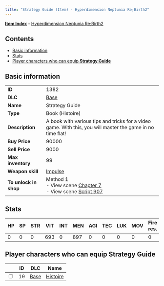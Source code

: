 ```yaml
---
title: "Strategy Guide (Item) - Hyperdimension Neptunia Re;Birth2"
---
```


[**Item Index**](/neptunia/rb2/item/index.html) - [Hyperdimension Neptunia Re;Birth2](/neptunia/rb2)

## Contents

- [Basic information](#basic-information)
- [Stats](#stats)
- [Player characters who can equip **Strategy Guide**](#player-characters-who-can-equip-strategy-guide)

## Basic information

|   |   |
| -- | -- |
| **ID** | 1382 |
| **DLC** | [Base](/neptunia/rb2/dlc/0-base.html) |
| **Name** | Strategy Guide |
| **Type** | Book (Histoire) |
| **Description** | A book with various tips and tricks for a video game. With this, you will master the game in no time flat! |
| **Buy Price** | 90000 |
| **Sell Price** | 9000 |
| **Max inventory** | 99 |
| **Weapon skill** | [Impulse](/neptunia/rb2/skill/0-3002-impulse.html) |
| **To unlock in shop** | Method 1<br />- View scene [Chapter 7](/neptunia/rb2/scene/0-452-chapter-7.html)<br />- View scene [Script 907](/neptunia/rb2/scene/0-907-script-907.html) |

## Stats

| HP | SP | STR | VIT | INT | MEN | AGI | TEC | LUK | MOV | Fire res. | Ice res. | Wind res. | Lightning res. |
| -- | -- | --- | --- | --- | --- | --- | --- | --- | --- | --------- | -------- | --------- | -------------- |
| 0 | 0 | 0 | 693 | 0 | 897 | 0 | 0 | 0 | 0 | 0 | 0 | 0 | 0 |

## Player characters who can equip **Strategy Guide**

|    | ID | DLC | Name |
| -- | -- | --- | ---- |
| <input type="checkbox" id="rb2-player-0-19" class="trackbox" /> | 19 | [Base](/neptunia/rb2/dlc/0-base.html) | [Histoire](/neptunia/rb2/player/0-19-histoire.html) |